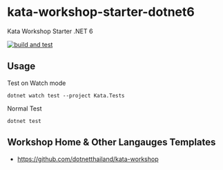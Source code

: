 # kata-workshop-starter-dotnet6
Kata Workshop Starter .NET 6

[![build and test](https://github.com/dotnetthailand/kata-workshop-dotnet6-starter/actions/workflows/dotnet-build-test.yml/badge.svg)](https://github.com/dotnetthailand/kata-workshop-dotnet6-starter/actions/workflows/dotnet-build-test.yml)

## Usage

Test on Watch mode
```
dotnet watch test --project Kata.Tests
```

Normal Test
```
dotnet test
```

## Workshop Home & Other Langauges Templates
- <https://github.com/dotnetthailand/kata-workshop>